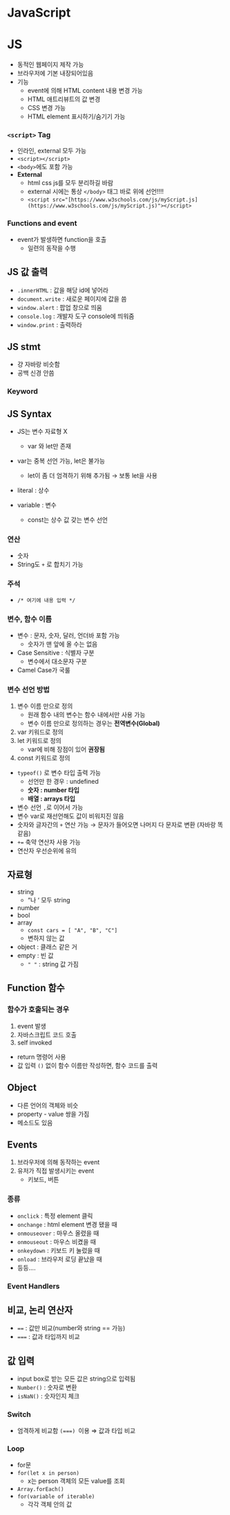 # JavaScript
# JS
- 동적인 웹페이지 제작 가능
- 브라우저에 기본 내장되어있음
- 기능
    - event에 의해 HTML content 내용 변경 가능
    - HTML 애트리뷰트의 값 변경
    - CSS 변경 가능
    - HTML element 표시하기/숨기기 가능
    

### `<script>` Tag
- 인라인, external 모두 가능
- `<script></script>`
- `<body>`에도 포함 가능
- **External**
    - html css js를 모두 분리하길 바람
    - external 시에는 통상 `</body>` 태그 바로 위에 선언!!!!
    - `<script src="[https://www.w3schools.com/js/myScript.js](https://www.w3schools.com/js/myScript.js)"></script>`
    

### Functions and event
- event가 발생하면 function을 호출
    - 일련의 동작을 수행

## JS 값 출력
- `.innerHTML` : 값을 해당 id에 넣어라
- `document.write` : 새로운 페이지에 값을 씀
- `window.alert` : 팝업 창으로 띄움
- `console.log` : 개발자 도구 console에 띄워줌
- `window.print` : 출력하라

## JS stmt
- 걍 자바랑 비슷함
- 공백 신경 안씀

### Keyword
## JS Syntax
- JS는 변수 자료형 X
    - var 와 let만 존재
- var는 중복 선언 가능, let은 불가능
    - let이 좀 더 엄격하기 위해 추가됨 → 보통 let을 사용

- literal : 상수
- variable : 변수
    - const는 상수 값 갖는 변수 선언

### 연산
- 숫자
- String도 `+` 로 합치기 가능

### 주석
- `/* 여기에 내용 입력 */`

### 변수, 함수 이름
- 변수 : 문자, 숫자, 달러, 언더바 포함 가능
    - 숫자가 맨 앞에 올 수는 없음
- Case Sensitive : 식별자 구분
    - 변수에서 대소문자 구분
- Camel Case가 국룰

### 변수 선언 방법
1. 변수 이름 만으로 정의
    - 원래 함수 내의 변수는 함수 내에서만 사용 가능
    - 변수 이름 만으로 정의하는 경우는 **전역변수(Global)**
2. var 키워드로 정의
3. let 키워드로 정의
    - var에 비해 장점이 있어 **권장됨**
4. const 키워드로 정의

- `typeof()` 로 변수 타입 출력 가능
    - 선언만 한 경우 : undefined
    - **숫자 : number 타입**
    - **배열 : arrays 타입**
- 변수 선언 `,`로 이어서 가능
- 변수 var로 재선언해도 값이 비워지진 않음
- 숫자와 글자간의 `+` 연산 가능
    → 문자가 들어오면 나머지 다 문자로 변환
    (자바랑 똑같음)
- `+=` 축약 연산자 사용 가능
- 연산자 우선순위에 유의

## 자료형
- string
    - “나 ‘ 모두 string
- number
- bool
- array
    - `const cars = [ "A", "B", "C"]`
    - 변하지 않는 값
- object : 클래스 같은 거
- empty : 빈 값
    - `" "` : string 값 가짐

## Function  함수

### 함수가 호출되는 경우
1. event 발생
2. 자바스크립트 코드 호출
3. self invoked

- return 명령어 사용
- 값 입력 `()` 없이 함수 이름만 작성하면, 함수 코드를 출력

## Object
- 다른 언어의 객체와 비슷
- property - value 쌍을 가짐
- 메소드도 있음

## Events
1. 브라우저에 의해 동작하는 event
2. 유저가 직접 발생시키는 event
    - 키보드, 버튼

### 종류
- `onclick` : 특정 element 클릭
- `onchange` : html element 변경 됐을 때
- `onmouseover` : 마우스 올렸을 때
- `onmouseout` : 마우스 비켰을 때
- `onkeydown` : 키보드 키 눌렀을 때
- `onload` : 브라우저 로딩 끝났을 때
- 등등….

### Event Handlers

## 비교, 논리 연산자
- `==` : 값만 비교(number와 string == 가능)
- `===` : 값과 타입까지 비교

## 값 입력
- input box로 받는 모든 값은 string으로 입력됨
- `Number()` : 숫자로 변환
- `isNaN()` : 숫자인지 체크

### Switch
- 엄격하게 비교함 `(===) `이용 ⇒ 값과 타입 비교

### Loop
- for문
- `for(let x in person)`
    - x는 person 객체의 모든 value를 조회
- `Array.forEach()`
- `for(variable of iterable)`
    - 각각 객체 안의 값